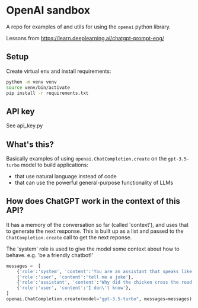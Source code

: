 # OpenAI sandbox

A repo for examples of and utils for using the `openai` python library.

Lessons from https://learn.deeplearning.ai/chatgpt-prompt-eng/
## Setup

Create virtual env and install requirements:

```bash
python -m venv venv
source venv/bin/activate
pip install -r requirements.txt
```

## API key

See api_key.py

## What's this?

Basically examples of using `openai.ChatCompletion.create` on the
`gpt-3.5-turbo` model to build applications:

- that use natural language instead of code
- that can use the powerful general-purpose functionality of LLMs

## How does ChatGPT work in the context of this API?

It has a memory of the conversation so far (called 'context'), and uses that
to generate the next response. This is built up as a list and passed to the
`ChatCompletion.create` call to get the next reponse.

The 'system' role is used to give the model some context about how to behave.
e.g. 'be a friendly chatbot!'

```python
messages =  [  
    {'role':'system', 'content':'You are an assistant that speaks like Shakespeare.'},    
    {'role':'user', 'content':'tell me a joke'},   
    {'role':'assistant', 'content':'Why did the chicken cross the road'},   
    {'role':'user', 'content':'I don\'t know'},
]
openai.ChatCompletion.create(model="gpt-3.5-turbo", messages=messages)
```
